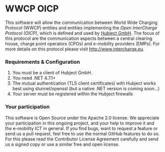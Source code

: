 WWCP OICP
=========

This software will allow the communication between World Wide Charging Protocol
(WWCP) entities and entities implementing the _Open InterCharge Protocol (OICP)_,
which is defined and used by [Hubject GmbH](http://www.hubject.com). The focus
of this protocol are the communication aspects between a central clearing house,
charge point operators (CPOs) and e-mobility providers (EMPs). For more details
on this protocol please visit http://www.intercharge.eu.

### Requirements & Configuration

1. You must be a client of Hubject GmbH.
2. You need .NET 4.7.1+
3. The mutual authentication (TLS client certificates) with Hubject works best using stunnel/openssl (but a native .NET version is coming soon...)
4. Your server must be registered within the Hubject firewalls

### Your participation

This software is Open Source under the Apache 2.0 license. We appreciate
your participation in this ongoing project, and your help to improve it
and the e-mobility ICT in general. If you find bugs, want to request a
feature or send us a pull request, feel free to use the normal GitHub
features to do so. For this please read the Contributor License Agreement
carefully and send us a signed copy or use a similar free and open license.
